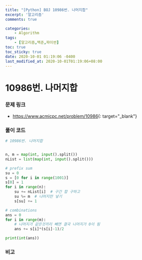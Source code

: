 ```yaml
---
title: "[Python] BOJ 10986번. 나머지합"
excerpt: '알고리즘'
comments: true

categories:
    - Algorithm
tags:
    - [알고리즘,백준,파이썬]
toc: true
toc_sticky: true
date: 2020-10-01 01:19:06 -0400
last_modified_at: 2020-10-01T01:19:06+08:00
---
```


# 10986번. 나머지합

### 문제 링크
- <https://www.acmicpc.net/problem/10986>{: target="\_blank"}

### 풀이 코드

```python
# 10986번. 나머지합


n, m = map(int, input().split())
nList = list(map(int, input().split()))

# prefix sum
su = 0
s = [0 for i in range(1001)]
s[0] = 1
for i in range(n):
    su += nList[i]  # 구간 합 구하고
    su %= m  # 나머지만 넣기
    s[su] += 1

# combinations
ans = 0
for i in range(m):
    # 나머지가 같은것끼리 빼면 결국 나머지가 0이 됨
    ans += s[i]*(s[i]-1)/2

print(int(ans))
```

### 비고
